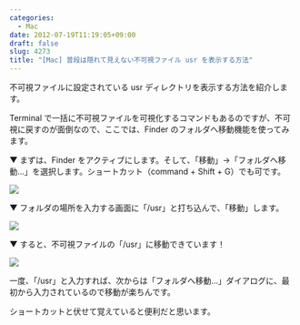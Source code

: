 ```yaml
---
categories:
  - Mac
date: 2012-07-19T11:19:05+09:00
draft: false
slug: 4273
title: "[Mac] 普段は隠れて見えない不可視ファイル usr を表示する方法"
---
```


不可視ファイルに設定されている usr ディレクトリを表示する方法を紹介します。

Terminal で一括に不可視ファイルを可視化するコマンドもあるのですが、不可視に戻すのが面倒なので、ここでは、Finder のフォルダへ移動機能を使ってみます。

▼ まずは、Finder をアクティブにします。そして、「移動」→「フォルダへ移動…」を選択します。ショートカット（command + Shift + G）でも可です。

![](/images/2012/07/4273_1.png)

▼ フォルダの場所を入力する画面に「/usr」と打ち込んで、「移動」します。

![](/images/2012/07/4273_2.png)

▼ すると、不可視ファイルの「/usr」に移動できています！

![](/images/2012/07/4273_3.png)

一度、「/usr」と入力すれば、次からは「フォルダへ移動…」ダイアログに、最初から入力されているので移動が楽ちんです。

ショートカットと伏せて覚えていると便利だと思います。
